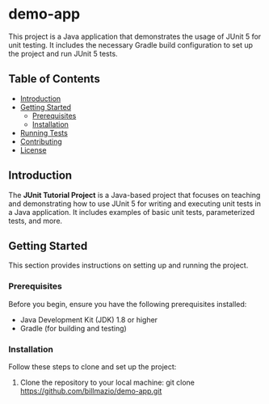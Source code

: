 # demo-app
This project is a Java application that demonstrates the usage of JUnit 5 for unit testing. It includes the necessary Gradle build configuration to set up the project and run JUnit 5 tests.

## Table of Contents

- [Introduction](#introduction)
- [Getting Started](#getting-started)
  - [Prerequisites](#prerequisites)
  - [Installation](#installation)
- [Running Tests](#running-tests)
- [Contributing](#contributing)
- [License](#license)

## Introduction

The **JUnit Tutorial Project** is a Java-based project that focuses on teaching and demonstrating how to use JUnit 5 for writing and executing unit tests in a Java application. It includes examples of basic unit tests, parameterized tests, and more.

## Getting Started

This section provides instructions on setting up and running the project.

### Prerequisites

Before you begin, ensure you have the following prerequisites installed:

- Java Development Kit (JDK) 1.8 or higher
- Gradle (for building and testing)

### Installation

Follow these steps to clone and set up the project:

1. Clone the repository to your local machine:
   git clone https://github.com/billmazio/demo-app.git
